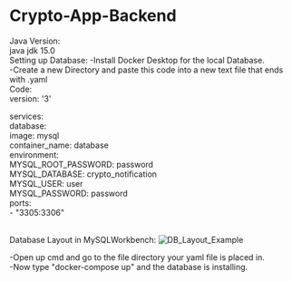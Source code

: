 # Crypto-App-Backend
Java Version:
<br>
java jdk 15.0
<br>
Setting up Database:
-Install Docker Desktop for the local Database.<br>
-Create a new Directory and paste this code into a new text file that ends with .yaml <br>
Code:<br>
version: '3'

services: <br>
  database: <br>
    image: mysql <br>
    container_name: database <br>
    environment: <br>
      MYSQL_ROOT_PASSWORD: password <br>
      MYSQL_DATABASE: crypto_notification <br>
      MYSQL_USER: user <br>
      MYSQL_PASSWORD: password <br>
    ports: <br>
      - "3305:3306" <br>
<br>

Database Layout in MySQLWorkbench:
![DB_Layout_Example](https://user-images.githubusercontent.com/49474146/126036679-e0b9fb9f-447d-4324-91cb-fdc1b86fcfa6.PNG)



-Open up cmd and go to the file directory your yaml file is placed in. <br>
-Now type "docker-compose up" and the database is installing.
